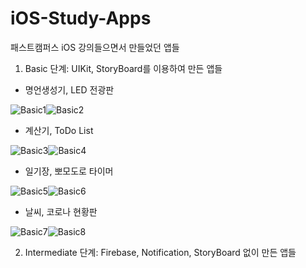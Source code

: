 # iOS-Study-Apps
패스트캠퍼스 iOS 강의들으면서 만들었던 앱들

1. Basic 단계: UIKit, StoryBoard를 이용하여 만든 앱들

- 명언생성기, LED 전광판

![Basic1](https://user-images.githubusercontent.com/1930670/182369269-c8949935-94c6-41f5-94e1-bf7040e3045b.gif)![Basic2](https://user-images.githubusercontent.com/1930670/182369286-319309c0-1104-4e16-bcc2-79f252cc1c43.gif)

- 계산기, ToDo List

![Basic3](https://user-images.githubusercontent.com/1930670/182369294-5691f2d6-b5c2-48cc-b6fe-b32c94143016.gif)![Basic4](https://user-images.githubusercontent.com/1930670/182369296-93683b4e-99e4-4f30-921c-fd3cc32f8897.gif)

- 일기장, 뽀모도로 타이머

![Basic5](https://user-images.githubusercontent.com/1930670/182369315-b7da441b-505e-4301-9ea4-c2ca6165dd3c.gif)![Basic6](https://user-images.githubusercontent.com/1930670/182369341-09c53adc-11e9-4f69-beb5-7ec10cc40ed2.gif)

- 날씨, 코로나 현황판

![Basic7](https://user-images.githubusercontent.com/1930670/182369356-2da4b8e5-577f-4766-9428-81d5b44b104a.gif)![Basic8](https://user-images.githubusercontent.com/1930670/182369357-08a86453-9fea-48bc-9b71-6b4bb86f4dfd.gif)


2. Intermediate 단계: Firebase, Notification, StoryBoard 없이 만든 앱들

